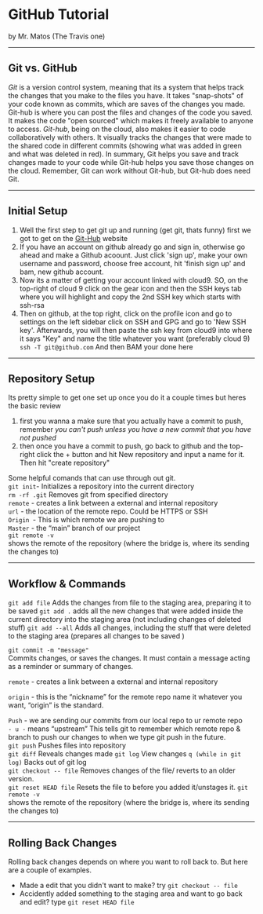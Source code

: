 # GitHub Tutorial

by Mr. Matos (The Travis one)

---
## Git vs. GitHub
*Git* is a version control system, meaning that its a system that helps track the changes that you make to the files you have. It takes "snap-shots" of your code known as commits, which are saves of the changes you made. Git-hub is where you can post the files and changes of the code you saved. It makes the code "open sourced" which makes it freely available to anyone to access. *Git-hub*, being on the cloud, also makes it easier to code collaboratively with others. It visually tracks the changes that were made to the shared code in different commits (showing what was added in green and what was deleted in red). In summary, Git helps you save and track changes made to your code while Git-hub helps you save those changes on the cloud. Remember, Git can work without Git-hub, but Git-hub does need Git.



---
## Initial Setup
1. Well the first step to get git up and running (get git, thats funny) first we got to get on the [Git-Hub](https://github.com/) website
2. If you have an account on github already go and sign in, otherwise go ahead and make a Github acoount. Just click 'sign up', make your own username and password, choose free account, hit 'finish sign up' and bam, new github account. 
3. Now its a matter of getting your account linked with cloud9. SO, on the top-right of cloud 9 click on the gear icon and then the SSH keys tab where you will highlight and copy the 2nd SSH key which starts with ssh-rsa
4. Then on github, at the top right, click on the profile icon and go to settings
 on the left sidebar click on SSH and GPG and go to 'New SSH key'. Afterwards, you will then paste the ssh key from cloud9 into where it says "Key" and name the title whatever you want (preferably cloud 9)
`ssh -T git@github.com`
 And then BAM your done here



---
## Repository Setup
Its pretty simple to get one set up once you do it a couple times but heres the basic review 
1. first you wanna a make sure that you actually have a commit to push, remember *you can't push unless you have a new commit that you have not pushed*
2. then once you have a commit to push, go back to github and the top-right click the + button and hit New repository and input a name for it. Then hit "create repository"

Some helpful comands that can use through out git.  
`git init`- Initializes a repository into the current directory  
`rm -rf .git` Removes git from specified directory  
`remote` - creates a link between a external and internal repository  
`url` - the location of the remote repo. Could be HTTPS or SSH   
`Origin `- This is which remote we are pushing to   
`Master` - the “main” branch of our project  
`git remote -v`  
shows the remote of the repository (where the bridge is, where its sending the changes to)




---
## Workflow & Commands

`git add file` Adds the changes from file to the staging area, preparing it to be saved 
`git add .` adds all the new changes that were added inside the current directory into the staging area (not including changes of deleted stuff)
`git add --all` Adds all changes, including the stuff that were deleted to the staging area (prepares all changes to be saved )

`git commit -m "message"`  
Commits changes, or saves the changes. It must contain a message acting as a reminder or summary of changes.


`remote` - creates a link between a external and internal repository  

`origin` - this is the “nickname” for the remote repo name it whatever you want, “origin” is the standard.  

`Push` - we are sending our commits from our local repo to ur remote repo  
`- u -` means “upstream” This tells git to remember which remote repo & branch to push our changes to when we type git push in the future.  
`git push`
Pushes files into repository  
`git diff`
Reveals changes made 
`git log`  View changes
`q (while in git log)`
Backs out of git log  
`git checkout -- file`
Removes changes of the file/ reverts to an older version.  
`git reset HEAD file`
Resets the file to before you added it/unstages it.
`git remote -v`  
shows the remote of the repository (where the bridge is, where its sending the changes to)





---
## Rolling Back Changes
Rolling back changes depends on where you want to roll back to. But here are a couple of examples. 
* Made a edit that you didn't want to make? try `git checkout -- file` 
* Accidently added something to the staging area and want to go back and edit? type `git reset HEAD file`
